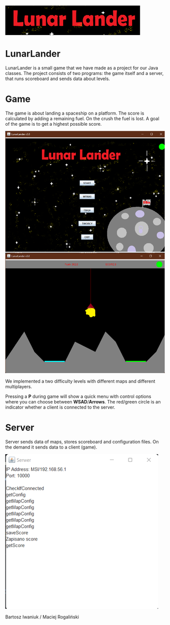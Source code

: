 ![LunarLander](https://github.com/Mroogal/LunarLander/blob/main/Photos/LunarLander.png?raw=true)
# LunarLander
LunarLander is a small game that we have made as a project for our Java classes. The project consists of two programs: the game itself and a server, that runs scoreboard and sends data about levels.

# Game
The game is about landing a spaceship on a platform. The score is calculated by adding a remaining fuel. On the crush the fuel is lost. A goal of the game is to get a highest possible score.

![Photo of main menu](https://github.com/Mroogal/LunarLander/blob/main/Photos/mainmenu.png?raw=true)
![Photo of game board](https://github.com/Mroogal/LunarLander/blob/main/Photos/game2.png?raw=true)

We implemented a two difficulty levels with different maps and different multiplayers.

Pressing a **P** during game will show a quick menu with control options where you can choose between **WSAD**/**Arrows**.
The red/green circle is an indicator whether a client is connected to the server.

# Server
Server sends data of maps, stores scoreboard and configuration files. On the demand it sends data to a client (game).

![Photo of server](https://github.com/Mroogal/LunarLander/blob/main/Photos/server.png?raw=true)

Bartosz Iwaniuk /
Maciej Rogaliński
